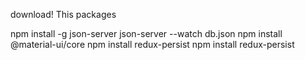 
download! This packages

npm install -g json-server
json-server --watch db.json
npm install @material-ui/core
npm install redux-persist
npm install redux-persist
